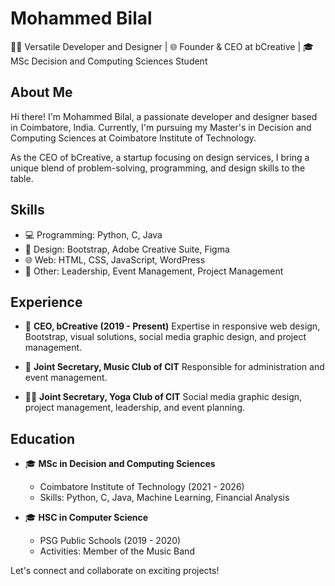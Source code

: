 # Mohammed Bilal

👨‍💻 Versatile Developer and Designer | 🌐 Founder & CEO at bCreative | 🎓 MSc Decision and Computing Sciences Student

## About Me

Hi there! I'm Mohammed Bilal, a passionate developer and designer based in Coimbatore, India. Currently, I'm pursuing my Master's in Decision and Computing Sciences at Coimbatore Institute of Technology.

As the CEO of bCreative, a startup focusing on design services, I bring a unique blend of problem-solving, programming, and design skills to the table.

## Skills

- 💻 Programming: Python, C, Java
- 🎨 Design: Bootstrap, Adobe Creative Suite, Figma
- 🌐 Web: HTML, CSS, JavaScript, WordPress
- 🧠 Other: Leadership, Event Management, Project Management

## Experience

- 💼 **CEO, bCreative (2019 - Present)**
  Expertise in responsive web design, Bootstrap, visual solutions, social media graphic design, and project management.

- 🎵 **Joint Secretary, Music Club of CIT**
  Responsible for administration and event management.

- 🧘‍♂️ **Joint Secretary, Yoga Club of CIT**
  Social media graphic design, project management, leadership, and event planning.

## Education

- 🎓 **MSc in Decision and Computing Sciences**
  - Coimbatore Institute of Technology (2021 - 2026)
  - Skills: Python, C, Java, Machine Learning, Financial Analysis

- 🎓 **HSC in Computer Science**
  - PSG Public Schools (2019 - 2020)
  - Activities: Member of the Music Band


Let's connect and collaborate on exciting projects!
